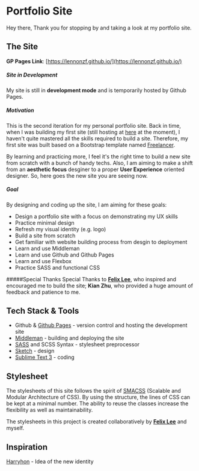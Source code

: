 # Portfolio Site
Hey there, Thank you for stopping by and taking a look at my portfolio site.

## The Site
**GP Pages Link**: [https://lennonzf.github.io/](https://lennonzf.github.io/)

##### Site in Development
My site is still in **development mode** and is temporarily hosted by Github Pages.

##### Motivation
This is the second iteration for my personal portfolio site. Back in time, when I was building my first site (still hosting at [here](http://lennonzf.com/) at the moment), I haven't quite mastered all the skills required to build a site. Therefore, my first site was built based on a Bootstrap template named [Freelancer](https://startbootstrap.com/template-overviews/freelancer/).

By learning and practicing more, I feel it's the right time to build a new site from scratch with a bunch of handy techs. Also, I am aiming to make a shift from an **aesthetic focus** desginer to a proper **User Experience** oriented designer. So, here goes the new site you are seeing now.

##### Goal
By designing and coding up the site, I am aiming for these goals:

- Design a portfolio site with a focus on demonstrating my UX skills
- Practice minimal design
- Refresh my visual identity (e.g. logo)
- Build a site from scratch
- Get familiar with website building process from desgin to deployment
- Learn and use Middleman
- Learn and use Github and Github Pages
- Learn and use Flexbox
- Practice SASS and functional CSS

#####Special Thanks
Special Thanks to **[Felix Lee](http://felixlee.io/)**, who inspired and encouraged me to build the site; **Kian Zhu**, who provided a huge amount of feedback and patience to me.

## Tech Stack & Tools
- Github & [Github Pages](https://pages.github.com/) - version control and hosting the development site
- [Middleman](https://middlemanapp.com/) - building and deploying the site
- [SASS](http://sass-lang.com/) and SCSS Syntax - stylesheet preprocessor
- [Sketch](https://www.sketchapp.com/) - design
- [Sublime Text 3](https://www.sublimetext.com/) - coding

## Stylesheet
The stylesheets of this site follows the spirit of [SMACSS](https://smacss.com/) (Scalable and Modular Architecture of CSS). By using the structure, the lines of CSS can be kept at a minimal number. The ability to reuse the classes increase the flexibility as well as maintainability.

The stylesheets in this project is created collaboratively by **[Felix Lee](http://felixlee.io/)** and myself.

## Inspiration
[Harryhon](http://www.harryhon.com/) - Idea of the new identity
